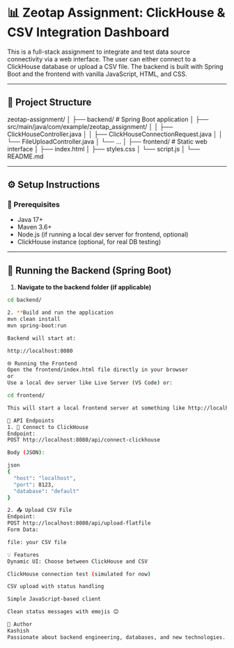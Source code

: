 # 📊 Zeotap Assignment: ClickHouse & CSV Integration Dashboard

This is a full-stack assignment to integrate and test data source connectivity via a web interface. The user can either connect to a ClickHouse database or upload a CSV file. The backend is built with Spring Boot and the frontend with vanilla JavaScript, HTML, and CSS.

---

## 📁 Project Structure

zeotap-assignment/ │ ├── backend/ # Spring Boot application │ ├── src/main/java/com/example/zeotap_assignment/ │ │ ├── ClickHouseController.java │ │ ├── ClickHouseConnectionRequest.java │ │ └── FileUploadController.java │ └── ... │ ├── frontend/ # Static web interface │ ├── index.html │ ├── styles.css │ └── script.js │ └── README.md


---

## ⚙️ Setup Instructions

### 🧱 Prerequisites

- Java 17+
- Maven 3.6+
- Node.js (if running a local dev server for frontend, optional)
- ClickHouse instance (optional, for real DB testing)

---

## 🚀 Running the Backend (Spring Boot)

1. **Navigate to the backend folder (if applicable)**

```bash
cd backend/

2. **Build and run the application
mvn clean install
mvn spring-boot:run

Backend will start at:

http://localhost:8080

🌐 Running the Frontend
Open the frontend/index.html file directly in your browser
or
Use a local dev server like Live Server (VS Code) or:

cd frontend/

This will start a local frontend server at something like http://localhost:3000

🔁 API Endpoints
1. 📡 Connect to ClickHouse
Endpoint:
POST http://localhost:8080/api/connect-clickhouse

Body (JSON):

json
{
  "host": "localhost",
  "port": 8123,
  "database": "default"
}

2. 📤 Upload CSV File
Endpoint:
POST http://localhost:8080/api/upload-flatfile
Form Data:

file: your CSV file

💡 Features
Dynamic UI: Choose between ClickHouse and CSV

ClickHouse connection test (simulated for now)

CSV upload with status handling

Simple JavaScript-based client

Clean status messages with emojis 😊

🙌 Author
Kashish
Passionate about backend engineering, databases, and new technologies.
